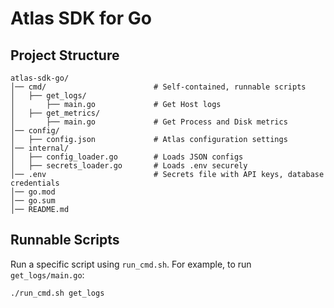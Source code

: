 # Atlas SDK for Go

## Project Structure
```text
atlas-sdk-go/
│── cmd/                        # Self-contained, runnable scripts
│   ├── get_logs/  
│       ├── main.go             # Get Host logs
│   ├── get_metrics/            
│       ├── main.go             # Get Process and Disk metrics
│── config/                    
│   ├── config.json             # Atlas configuration settings
│── internal/                   
│   ├── config_loader.go        # Loads JSON configs
│   ├── secrets_loader.go       # Loads .env securely
│── .env                        # Secrets file with API keys, database credentials
│── go.mod                     
│── go.sum                           
│── README.md                       
```

## Runnable Scripts
Run a specific script using `run_cmd.sh`. For example, to run `get_logs/main.go`:
```shell
./run_cmd.sh get_logs
```
